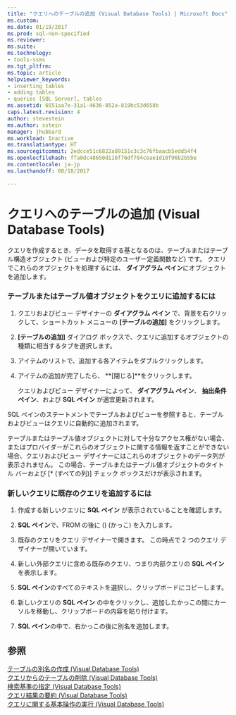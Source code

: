```yaml
---
title: "クエリへのテーブルの追加 (Visual Database Tools) | Microsoft Docs"
ms.custom: 
ms.date: 01/19/2017
ms.prod: sql-non-specified
ms.reviewer: 
ms.suite: 
ms.technology:
- tools-ssms
ms.tgt_pltfrm: 
ms.topic: article
helpviewer_keywords:
- inserting tables
- adding tables
- queries [SQL Server], tables
ms.assetid: 6551aa7e-31a1-4636-852a-819bc53d658b
caps.latest.revision: 4
author: stevestein
ms.author: sstein
manager: jhubbard
ms.workload: Inactive
ms.translationtype: HT
ms.sourcegitcommit: 2edcce51c6822a89151c3c3c76fbaacb5edd54f4
ms.openlocfilehash: ffa0dc48650d116f76df704ceae1d10f96b2b5be
ms.contentlocale: ja-jp
ms.lasthandoff: 08/18/2017

---
```

# <a name="add-tables-to-queries-visual-database-tools"></a>クエリへのテーブルの追加 (Visual Database Tools)
クエリを作成するとき、データを取得する基となるのは、テーブルまたはテーブル構造オブジェクト (ビューおよび特定のユーザー定義関数など) です。 クエリでこれらのオブジェクトを処理するには、 **ダイアグラム ペイン**にオブジェクトを追加します。  
  
### <a name="to-add-a-table-or-table-valued-object-to-a-query"></a>テーブルまたはテーブル値オブジェクトをクエリに追加するには  
  
1.  クエリおよびビュー デザイナーの **ダイアグラム ペイン** で、背景を右クリックして、ショートカット メニューの **[テーブルの追加]** をクリックします。  
  
2.  **[テーブルの追加]** ダイアログ ボックスで、クエリに追加するオブジェクトの種類に相当するタブを選択します。  
  
3.  アイテムのリストで、追加する各アイテムをダブルクリックします。  
  
4.  アイテムの追加が完了したら、 **[閉じる]**をクリックします。  
  
    クエリおよびビュー デザイナーによって、 **ダイアグラム ペイン**、 **抽出条件ペイン**、および **SQL ペイン** が適宜更新されます。  
  
SQL ペインのステートメントでテーブルおよびビューを参照すると、テーブルおよびビューはクエリに自動的に追加されます。  
  
テーブルまたはテーブル値オブジェクトに対して十分なアクセス権がない場合、またはプロバイダーがこれらのオブジェクトに関する情報を返すことができない場合、クエリおよびビュー デザイナーにはこれらのオブジェクトのデータ列が表示されません。 この場合、テーブルまたはテーブル値オブジェクトのタイトル バーおよび [* (すべての列)] チェック ボックスだけが表示されます。  
  
### <a name="to-add-an-existing-query-to-a-new-query"></a>新しいクエリに既存のクエリを追加するには  
  
1.  作成する新しいクエリに **SQL ペイン** が表示されていることを確認します。  
  
2.  **SQL ペイン**で、FROM の後に () (かっこ) を入力します。  
  
3.  既存のクエリをクエリ デザイナーで開きます。 この時点で 2 つのクエリ デザイナーが開いています。  
  
4.  新しい外部クエリに含める既存のクエリ、つまり内部クエリの **SQL ペイン** を表示します。  
  
5.  **SQL ペイン**のすべてのテキストを選択し、クリップボードにコピーします。  
  
6.  新しいクエリの **SQL ペイン** の中をクリックし、追加したかっこの間にカーソルを移動し、クリップボードの内容を貼り付けます。  
  
7.  **SQL ペイン**の中で、右かっこの後に別名を追加します。  
  
## <a name="see-also"></a>参照  
[テーブルの別名の作成 (Visual Database Tools)](../../ssms/visual-db-tools/create-table-aliases-visual-database-tools.md)  
[クエリからのテーブルの削除 (Visual Database Tools)](../../ssms/visual-db-tools/remove-tables-from-queries-visual-database-tools.md)  
[検索基準の指定 (Visual Database Tools)](../../ssms/visual-db-tools/specify-search-criteria-visual-database-tools.md)  
[クエリ結果の要約 (Visual Database Tools)](../../ssms/visual-db-tools/summarize-query-results-visual-database-tools.md)  
[クエリに関する基本操作の実行 (Visual Database Tools)](../../ssms/visual-db-tools/perform-basic-operations-with-queries-visual-database-tools.md)  
  

